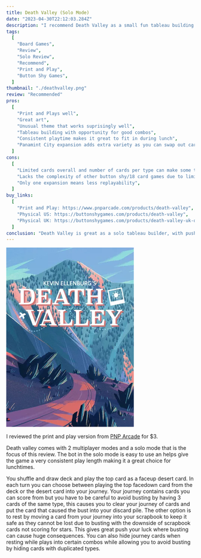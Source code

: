 ```yaml
---
title: Death Valley (Solo Mode)
date: "2023-04-30T22:12:03.284Z"
description: "I recommend Death Valley as a small fun tableau building game."
tags:
  [
    "Board Games",
    "Review",
    "Solo Review",
    "Recommend",
    "Print and Play",
    "Button Shy Games",
  ]
thumbnail: "./deathvalley.png"
review: "Recommended"
pros:
  [
    "Print and Plays well",
    "Great art",
    "Unusual theme that works suprisingly well",
    "Tableau building with opportunity for good combos",
    "Consistent playtime makes it great to fit in during lunch",
    "Panamint City expansion adds extra variety as you can swap out cards from the base game",
  ]
cons:
  [
    "Limited cards overall and number of cards per type can make some tableau combinations rare or difficult to aim for.",
    "Lacks the complexity of other button shy/18 card games due to limited mechanics on each card",
    "Only one expansion means less replayability",
  ]
buy_links:
  [
    "Print and Play: https://www.pnparcade.com/products/death-valley",
    "Physical US: https://buttonshygames.com/products/death-valley",
    "Physical UK: https://buttonshygames.com/products/death-valley-uk-only",
  ]
conclusion: "Death Valley is great as a solo tableau builder, with push your luck that gives tension when drawing from the deck. Pulling off combos feels satisying though the limited number of cards and mechanics impacts the replayability and possible options."
---
```


![Death Valley](./deathvalley.png)

I reviewed the print and play version from [PNP Arcade](https://www.pnparcade.com/products/death-valley) for $3.

Death valley comes with 2 multiplayer modes and a solo mode that is the focus of this review. The bot in the solo mode is easy to use an helps give the game a very consistent play length making it a great choice for lunchtimes.

You shuffle and draw deck and play the top card as a faceup desert card. In each turn you can choose between playing the top facedown card from the deck or the desert card into your journey. Your journey contains cards you can score from but you have to be careful to avoid busting by having 3 cards of the same type, this causes you to clear your journey of cards and put the card that caused the bust into your discard pile. The other option is to rest by moving a card from your journey into your scrapbook to keep it safe as they cannot be lost due to busting with the downside of scrapbook cards not scoring for stars. This gives great push your luck where busting can cause huge consequences. You can also hide journey cards when resting while plays into certain combos while allowing you to avoid busting by hiding cards with duplicated types.
